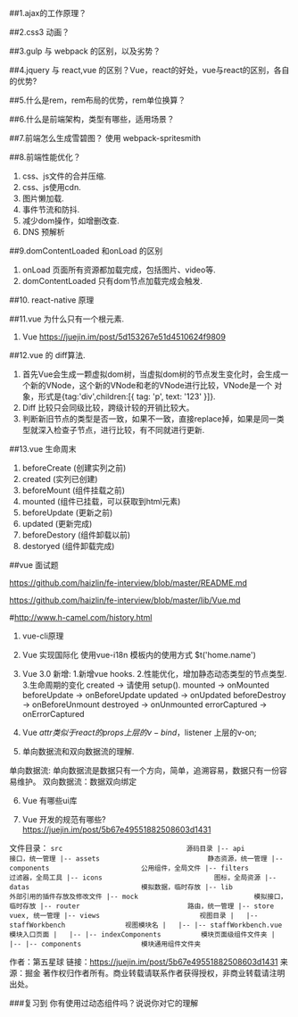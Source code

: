 ##1.ajax的工作原理？

##2.css3 动画？

##3.gulp 与 webpack 的区别，以及劣势？

##4.jquery 与 react,vue 的区别？Vue，react的好处，vue与react的区别，各自的优势?

##5.什么是rem，rem布局的优势，rem单位换算？

##6.什么是前端架构，类型有哪些，适用场景？

##7.前端怎么生成雪碧图？ 使用 webpack-spritesmith

##8.前端性能优化？
1) css、js文件的合并压缩.
2) css、js使用cdn.
3) 图片懒加载.
4) 事件节流和防抖.
5) 减少dom操作，如增删改查.
6) DNS 预解析

##9.domContentLoaded 和onLoad 的区别
1) onLoad 页面所有资源都加载完成，包括图片、video等.
2) domContentLoaded 只有dom节点加载完成会触发.

##10. react-native 原理

##11.vue 为什么只有一个根元素.
1) Vue https://juejin.im/post/5d153267e51d4510624f9809

##12.vue 的 diff算法.
1) 首先Vue会生成一颗虚拟dom树，当虚拟dom树的节点发生变化时，会生成一个新的VNode，这个新的VNode和老的VNode进行比较，VNode是一个
对象，形式是{tag:'div',children:[{ tag: 'p', text: '123' }]}.
2) Diff 比较只会同级比较，跨级计较的开销比较大。
3) 判断新旧节点的类型是否一致，如果不一致，直接replace掉，如果是同一类型就深入检查子节点，进行比较，有不同就进行更新.

##13.vue 生命周末
1) beforeCreate (创建实列之前)
2) created (实列已创建)
3) beforeMount (组件挂载之前)
4) mounted (组件已挂载，可以获取到html元素)
5) beforeUpdate (更新之前)
6) updated (更新完成)
7) beforeDestory (组件卸载以前)
8) destoryed (组件卸载完成)


##vue 面试题

https://github.com/haizlin/fe-interview/blob/master/README.md

https://github.com/haizlin/fe-interview/blob/master/lib/Vue.md

#http://www.h-camel.com/history.html

1) vue-cli原理

2) Vue 实现国际化 使用vue-i18n 模板内的使用方式 $t('home.name')

3) Vue 3.0 新增: 
1.新增vue hooks.
2.性能优化，增加静态动态类型的节点类型.
3.生命周期的变化 created -> 请使用 setup().
mounted -> onMounted
beforeUpdate -> onBeforeUpdate
updated -> onUpdated
beforeDestroy -> onBeforeUnmount
destroyed -> onUnmounted
errorCaptured -> onErrorCaptured
4) Vue $attr 类似于react的 props 上层的v-bind，$listener 上层的v-on;
5) 单向数据流和双向数据流的理解.

单向数据流: 单向数据流是数据只有一个方向，简单，追溯容易，数据只有一份容易维护。
双向数据流：数据双向绑定

6) Vue 有哪些ui库

7) Vue 开发的规范有哪些?
https://juejin.im/post/5b67e49551882508603d1431

文件目录：
`
src                               源码目录
|-- api                              接口，统一管理
|-- assets                           静态资源，统一管理
|-- components                       公用组件，全局文件
|-- filters                          过滤器，全局工具
|-- icons                            图标，全局资源
|-- datas                            模拟数据，临时存放
|-- lib                              外部引用的插件存放及修改文件
|-- mock                             模拟接口，临时存放
|-- router                           路由，统一管理
|-- store                            vuex, 统一管理
|-- views                         视图目录
|   |-- staffWorkbench               视图模块名
|   |-- |-- staffWorkbench.vue       模块入口页面
|   |-- |-- indexComponents          模块页面级组件文件夹
|   |-- |-- components               模块通用组件文件夹
`

作者：第五星球
链接：https://juejin.im/post/5b67e49551882508603d1431
来源：掘金
著作权归作者所有。商业转载请联系作者获得授权，非商业转载请注明出处。



###复习到 你有使用过动态组件吗？说说你对它的理解


